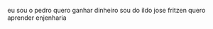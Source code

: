 eu sou o pedro
quero ganhar dinheiro
sou do ildo jose fritzen
quero aprender enjenharia
<!---
pedro-tkx12/pedro-tkx12 is a ✨ special ✨ repository because its `README.md` (this file) appears on your GitHub profile.
You can click the Preview link to take a look at your changes.
--->
